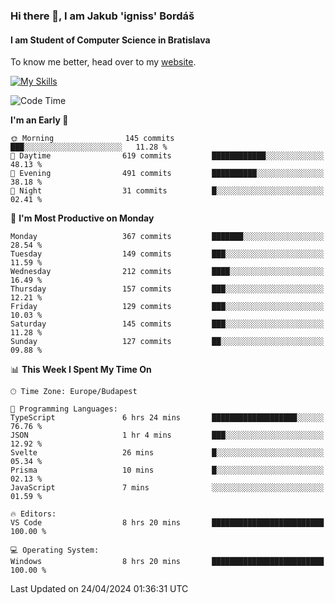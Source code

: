 ### Hi there 👋, I am Jakub 'igniss' Bordáš

#### I am Student of Computer Science in Bratislava
To know me better, head over to my [website](https://bordas.sk).

[![My Skills](https://skillicons.dev/icons?i=js,html,css,figma,svelte,java,kotlin,python,postgresql,typescript,nest,nodejs)](https://bordas.sk)


<!--START_SECTION:waka-->
![Code Time](http://img.shields.io/badge/Code%20Time-1%2C475%20hrs%2037%20mins-blue)

**I'm an Early 🐤** 

```text
🌞 Morning                145 commits         ███░░░░░░░░░░░░░░░░░░░░░░   11.28 % 
🌆 Daytime                619 commits         ████████████░░░░░░░░░░░░░   48.13 % 
🌃 Evening                491 commits         ██████████░░░░░░░░░░░░░░░   38.18 % 
🌙 Night                  31 commits          █░░░░░░░░░░░░░░░░░░░░░░░░   02.41 % 
```
📅 **I'm Most Productive on Monday** 

```text
Monday                   367 commits         ███████░░░░░░░░░░░░░░░░░░   28.54 % 
Tuesday                  149 commits         ███░░░░░░░░░░░░░░░░░░░░░░   11.59 % 
Wednesday                212 commits         ████░░░░░░░░░░░░░░░░░░░░░   16.49 % 
Thursday                 157 commits         ███░░░░░░░░░░░░░░░░░░░░░░   12.21 % 
Friday                   129 commits         ███░░░░░░░░░░░░░░░░░░░░░░   10.03 % 
Saturday                 145 commits         ███░░░░░░░░░░░░░░░░░░░░░░   11.28 % 
Sunday                   127 commits         ██░░░░░░░░░░░░░░░░░░░░░░░   09.88 % 
```


📊 **This Week I Spent My Time On** 

```text
🕑︎ Time Zone: Europe/Budapest

💬 Programming Languages: 
TypeScript               6 hrs 24 mins       ███████████████████░░░░░░   76.76 % 
JSON                     1 hr 4 mins         ███░░░░░░░░░░░░░░░░░░░░░░   12.92 % 
Svelte                   26 mins             █░░░░░░░░░░░░░░░░░░░░░░░░   05.34 % 
Prisma                   10 mins             █░░░░░░░░░░░░░░░░░░░░░░░░   02.13 % 
JavaScript               7 mins              ░░░░░░░░░░░░░░░░░░░░░░░░░   01.59 % 

🔥 Editors: 
VS Code                  8 hrs 20 mins       █████████████████████████   100.00 % 

💻 Operating System: 
Windows                  8 hrs 20 mins       █████████████████████████   100.00 % 
```


 Last Updated on 24/04/2024 01:36:31 UTC
<!--END_SECTION:waka-->
